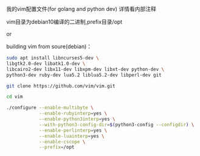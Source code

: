 我的vim配置文件(for golang and python dev)
详情看内部注释

vim目录为debian10编译的二进制,prefix目录/opt

or

building vim from soure(debian)：

```sh
sudo apt install libncurses5-dev \
libgtk2.0-dev libatk1.0-dev \
libcairo2-dev libx11-dev libxpm-dev libxt-dev python-dev \
python3-dev ruby-dev lua5.2 liblua5.2-dev libperl-dev git
```

```sh
git clone https://github.com/vim/vim.git

cd vim

./configure --enable-multibyte \
            --enable-rubyinterp=yes \
            --enable-python3interp=yes \
            --with-python3-config-dir=$(python3-config --configdir) \
            --enable-perlinterp=yes \
            --enable-luainterp=yes \
            --enable-cscope \
            --prefix=/opt
```
